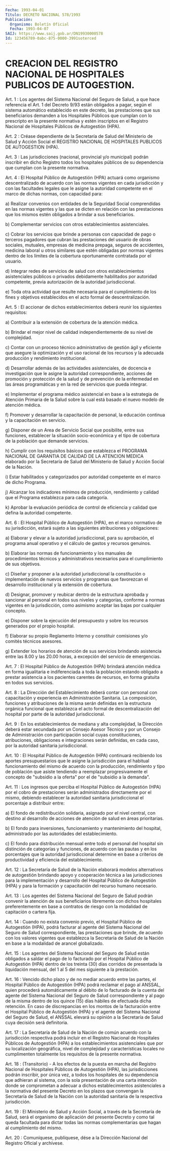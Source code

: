 ```yaml
---
Fecha: 1993-04-01
Título: DECRETO NACIONAL 578/1993
Publicación:
  Organismo: Boletín Oficial
  Fecha: 1993-04-07
SAIJ: https://www.saij.gob.ar/DN19930000578
Id: 123456789-0abc-875-0000-3991soterced
---
```

# CREACION DEL REGISTRO NACIONAL DE HOSPITALES PUBLICOS DE AUTOGESTION.

<a id="1"></a>
Art. 1 : Los agentes del Sistema Nacional del Seguro de Salud, a que  hace referencia el Art. 1 del Decreto 9/93 están obligados a pagar, según  el  sistema  automático  establecido en este decreto, las prestaciones que sus beneficiarios demanden  a  los  Hospitales Públicos  que cumplan con lo prescripto en la presente normativa  y estén inscriptos  en el Registro Nacional de Hospitales Públicos de Autogestión (HPA).

<a id="2"></a>
Art.  2  :  Créase  dependiente  de la Secretaría de Salud del Ministerio  de  Salud  y  Acción  Social el  REGISTRO  NACIONAL  DE HOSPITALES PUBLICOS DE AUTOGESTION (HPA).

<a id="3"></a>
Art.  3  :  Las  jurisdicciones  (nacional,  provincial  y/o municipal)  podrán inscribir en dicho Registro todos los hospitales públicos de su  dependencia  que cumplan con la presente normativa.

<a id="4"></a>
Art. 4 : El Hospital Público de Autogestión (HPA) actuará como organismo  descentralizado  de  acuerdo  con las normas vigentes en cada jurisdicción y con las facultades legales  que  le  asigne  la autoridad  competente  en  el marco de dichas normas, con capacidad para:

a)  Realizar  convenios  con  entidades  de  la  Seguridad  Social comprendidas  en  las  normas vigentes  y  las  que  se  dicten  en relación con las prestaciones  que  los  mismos  estén  obligados a brindar a sus beneficiarios.

b) Complementar servicios con otros establecimientos asistenciales.

c)  Cobrar  los  servicios que brinde a personas con capacidad  de pago o terceros pagadores  que  cubran las prestaciones del usuario de obras sociales, mutuales, empresas  de medicina prepaga, seguros de  accidentes,  medicina  laboral  u  otros  similares  que  estén obligadas  por  normas  vigentes  dentro  de   los  límites  de  la cobertura oportunamente contratada por el usuario.

d) Integrar redes de servicios de salud con otros establecimientos  asistenciales  públicos  o  privados  debidamente habilitados  por  autoridad competente, previa autorización  de  la autoridad jurisdiccional.

e) Toda otra actividad  que resulte necesaria para el cumplimiento de  los  fines  y  objetivos establecidos  en  el  acto  formal  de descentralización.

<a id="5"></a>
Art.  5 : El accionar de dichos establecimientos deberá reunir los siguientes requisitos:

a)  Contribuir   a  la  extensión  de  cobertura  de  la  atención médica.

b) Brindar el mejor  nivel  de  calidad  independientemente  de su nivel de complejidad.

c) Contar con un proceso técnico administrativo de gestión ágil  y eficiente  que  asegure  la  optimización  y el uso racional de los recursos y la adecuada producción y rendimiento  institucional.

d)  Desarrollar  además  de  las  actividades  asistenciales,   de docencia e investigación que le asigne la autoridad correspondiente,  acciones  de promoción y protección de la salud y de prevención de la enfermedad  en  las áreas programáticas y en la red de servicios que pueda integrar.

e)  Implementar  el  programa  médico asistencial  en  base  a  la estrategia de Atención Primaria de  la  Salud  sobre  la  cual está basado el nuevo modelo de atención médica.

f)   Promover  y  desarrollar  la  capacitación  de  personal,  la educación continua y la capacitación en servicio.

g) Disponer  de  un  Area de Servicio Social que posibilite, entre sus funciones, establecer  la  situación  socio-económica y el tipo de cobertura de la población que demande servicios.

h) Cumplir con los requisitos básicos que  establezca  el PROGRAMA NACIONAL  DE  GARANTIA  DE  CALIDAD DE LA ATENCION MEDICA elaborado por la Secretaría de Salud del  Ministerio de Salud y Acción Social de la Nación.

i) Estar habilitados y categorizados  por  autoridad competente en el marco de dicho Programa.

j) Alcanzar los indicadores mínimos de producción,  rendimiento  y calidad   que  el  Programa  establezca  para  cada  categoría.

k) Aprobar  la  evaluación  periódica  de  control de eficiencia y calidad que defina la autoridad competente.

<a id="6"></a>
Art. 6 : El Hospital Público de Autogestión (HPA), en el marco normativo  de  su  jurisdicción,  estará  sujeto  a  las siguientes atribuciones y obligaciones:

a)  Elaborar  y  elevar  a  la  autoridad jurisdiccional, para  su aprobación, el programa anual operativo  y  el  cálculo de gastos y recursos genuinos.

b)  Elaborar  las  normas  de  funcionamiento  y  los manuales  de procedimientos  técnicos  y  administrativos  necesarios   para  el cumplimiento de sus objetivos.

c) Diseñar y proponer a la autoridad jurisdiccional la constitución  o implementación de nuevos servicios y programas  que favorezcan el desarrollo institucional y la extensión de cobertura.

d) Designar, promover y reubicar  dentro de la estructura aprobada y  sancionar  al  personal  en  todos  sus  niveles  y  categorías, conforme  a  normas  vigentes  en  la jurisdicción,  como  asimismo aceptar las bajas por cualquier concepto.

e)  Disponer  sobre  la  ejecución del  presupuesto  y  sobre  los recursos generados por el propio hospital.

f) Elaborar su propio Reglamento  Interno  y constituir comisiones y/o comités técnicos asesores.

g)  Extender los horarios de atención de sus  servicios  brindando asistencia  entre  las  8.00  y  las  20.00  horas, a excepción del servicio de emergencias.

<a id="7"></a>
Art.  7  :  El  Hospital Público de Autogestión (HPA) brindará atención médica en forma  igualitaria  e  indiferenciada  a toda la población  estando  obligado  a  prestar asistencia a los pacientes carentes de recursos, en forma gratuita  en  todos  sus  servicios.

<a id="8"></a>
Art.  8  :  La Dirección del Establecimiento deberá contar con personal  con  capacitación    y    experiencia  en  Administración Sanitaria. La composición, funciones  y  atribuciones  de  la misma serán  definidas en la estructura orgánica funcional que establezca el acto  formal  de  descentralización del hospital por parte de la autoridad jurisdiccional.

<a id="9"></a>
Art. 9 : En los establecimientos de mediana y alta complejidad, la Dirección  deberá  estar secundada por un Consejo Asesor Técnico y por un Consejo de Administración  con  participación social cuyas constituciones, atribuciones, obligaciones  e  integraciones  serán definidas, en cada caso, por la autoridad sanitaria jurisdiccional.

<a id="10"></a>
Art.  10 : El Hospital Público de Autogestión (HPA) continuará recibiendo los aportes presupuestarios que le asigne la jurisdicción para  el habitual funcionamiento del mismo de acuerdo con la producción, rendimiento  y  tipo  de  población  que  asiste tendiendo  a reemplazar progresivamente el concepto de "subsidio  a la oferta" por el de "subsidio a la demanda".

<a id="11"></a>
Art.  11  :  Los  ingresos  que perciba el Hospital Público de Autogestión (HPA) por el cobro de  prestaciones serán administrados directamente  por  el  mismo,  debiendo   establecer  la  autoridad sanitaria  jurisdiccional  el  porcentaje  a distribuir  entre:

a)  El fondo de redistribución solidaria, asignado  por  el  nivel central,  con  destino  al  desarrollo  de  acciones de atención de salud en áreas prioritarias.

b) El fondo para inversiones, funcionamiento  y  mantenimiento del hospital, administrado  por  las  autoridades  del establecimiento.

c) El fondo para distribución mensual entre todo  el  personal del hospital  sin distinción de categorías y funciones, de acuerdo  con las pautas  y  en  los  porcentajes que la autoridad jurisdiccional determine en base a criterios  de  productividad  y  eficiencia del establecimiento.

<a id="12"></a>
Art. 12 : La Secretaría de Salud de la Nación elaborará modelos alternativos  de  autogestión brindando apoyo y cooperación técnica a  las jurisdicciones  para  la  implementación  y  desarrollo  del Hospital  Público  de  Autogestión  (HPA)  y  para  la  formación y capacitación del recurso humano necesario.

<a id="13"></a>
Art. 13 : Los agentes del Sistema Nacional del Seguro de Salud podrán  convenir  la  atención  de sus beneficiarios libremente con dichos hospitales preferentemente  en  base  a  contratos de riesgo con la modalidad de capitación o cartera fija.

<a id="14"></a>
Art. 14 : Cuando no exista convenio previo, el Hospital Público de  Autogestión   (HPA),  podrá  facturar  al  agente  del  Sistema Nacional del Seguro  de Salud correspondiente, las prestaciones que brinde, de acuerdo con  los  valores  vigentes  que  establezca  la Secretaría  de Salud de la Nación en base a la modalidad de arancel globalizado.

<a id="15"></a>
Art. 15 : Los agentes del Sistema Nacional del Seguro de Salud están  obligados  a  saldar el pago de lo facturado por el Hospital Público de Autogestión  (HPA)  dentro  de  los  treinta  (30)  días corridos  de  presentada la liquidación mensual, del 1 al 5 del mes siguiente a la prestación.

<a id="16"></a>
Art. 16 : Vencido dicho plazo y de no mediar acuerdo entre las partes,  el Hospital Público de Autogestión (HPA) podrá reclamar el pago al ANSSAL,  quien  procederá  automáticamente  al débito de lo facturado de la cuenta del agente del Sistema Nacional  del  Seguro de  Salud  correspondiente  y  al  pago  de  la misma dentro de los quince (15) días hábiles de efectuada dicha retención.  En  caso de discrepancias  en  los  montos  de la facturación entre el Hospital Público de Autogestión (HPA) y el  agente  del Sistema Nacional del Seguro de Salud, el ANSSAL elevará su opinión  a  la  Secretaría de Salud cuya decisión será definitoria.

<a id="17"></a>
Art. 17 : La Secretaría de Salud de la Nación de común acuerdo con  la  jurisdicción  respectiva  podrá  incluir  en  el  Registro Nacional   de  Hospitales  Públicos  de  Autogestión  (HPA)  a  los establecimientos  asistenciales que por su localización geográfica, nivel de complejidad  y  características  locales  no  cumplimenten totalmente los requisitos de la presente normativa.

<a id="18"></a>
Art. 18 : (Transitorio) - A los efectos de la puesta en marcha del Registro  Nacional de Hospitales Públicos de Autogestión (HPA), las jurisdicciones  podrán  inscribir,  por  única vez, a todos los hospitales de su dependencia que adhieran al sistema,  con  la sola presentación  de una carta intención donde se comprometan a adecuar a  dichos  establecimientos    asistenciales  a  la  normativa  del presente  Decreto  en los plazos que  convengan  la  Secretaría  de Salud de la Nación con  la  autoridad  sanitaria  de  la respectiva jurisdicción.

<a id="19"></a>
Art.  19 : El Ministerio de Salud y Acción Social, a través de la Secretaría  de  Salud,  será  el  organismo  de  aplicación  del presente  Decreto  y como tal queda facultada para dictar todas las normas  complementarias   que  hagan  al  cumplimiento  del  mismo.

<a id="20"></a>
Art. 20 : Comuníquese, publíquese, dése a la Dirección Nacional del Registro Oficial y archívese.
